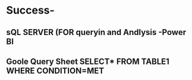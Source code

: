 # Success-
sQL SERVER  (FOR queryin and Andlysis
-Power BI
---
Goole Query Sheet
SELECT* FROM TABLE1
WHERE CONDITION=MET
---
